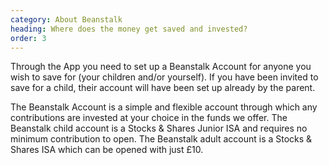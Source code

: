```yaml
---
category: About Beanstalk
heading: Where does the money get saved and invested?
order: 3
---
```


Through the App you need to set up a Beanstalk Account for anyone you wish to save for (your children and/or yourself). If you have been invited to save for a child, their account will have been set up already by the parent.

The Beanstalk Account is a simple and flexible account through which any contributions are invested at your choice in the funds we offer.  The Beanstalk child account is a Stocks & Shares Junior ISA and requires no minimum contribution to open.  The Beanstalk adult account is a Stocks & Shares ISA which can be opened with just £10.